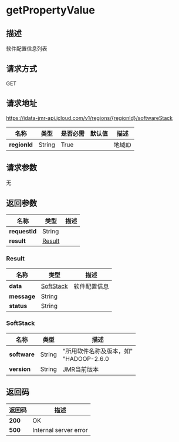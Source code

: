# getPropertyValue


## 描述
软件配置信息列表

## 请求方式
GET

## 请求地址
https://idata-jmr-api.jcloud.com/v1/regions/{regionId}/softwareStack

|名称|类型|是否必需|默认值|描述|
|---|---|---|---|---|
|**regionId**|String|True||地域ID|

## 请求参数
无


## 返回参数
|名称|类型|描述|
|---|---|---|
|**requestId**|String||
|**result**|[Result](##Result)||


### <a name="Result">Result</a>
|名称|类型|描述|
|---|---|---|
|**data**|[SoftStack](##SoftStack)|软件配置信息|
|**message**|String||
|**status**|String||
### <a name="SoftStack">SoftStack</a>
|名称|类型|描述|
|---|---|---|
|**software**|String|"所用软件名称及版本，如"<br>"HADOOP-2.6.0|HIVE-1.2.1|SPARK-2.0.0|ALLUXIO-1.0.1|ZOOKEEPER-3.4.5|ZEPPELIN-0.6.1"<br>|
|**version**|String|JMR当前版本|

## 返回码
|返回码|描述|
|---|---|
|**200**|OK|
|**500**|Internal server error|
